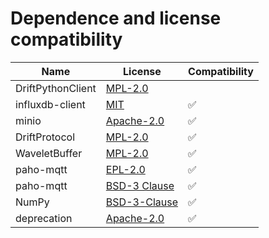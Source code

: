 # Dependence and license compatibility

| Name              | License                                                                             | Compatibility |
|-------------------|-------------------------------------------------------------------------------------|---------------|
| DriftPythonClient | [MPL-2.0](https://github.com/panda-official/DriftPythonClient/blob/develop/LICENSE) |               |
| influxdb-client   | [MIT](https://github.com/influxdata/influxdb-client-python/blob/master/LICENSE)     | &#9989;       |
| minio             | [Apache-2.0](https://github.com/minio/minio-py/blob/master/LICENSE)                 | &#9989;       |
| DriftProtocol     | [MPL-2.0](https://github.com/panda-official/DriftProtocol/blob/develop/LICENSE)     | &#9989;       |
| WaveletBuffer     | [MPL-2.0](https://github.com/panda-official/WaveletBuffer/blob/develop/LICENSE)     | &#9989;       |
| paho-mqtt         | [EPL-2.0](https://www.eclipse.org/legal/epl-2.0/)                                   | &#9989;       |
| paho-mqtt         | [BSD-3 Clause](https://www.eclipse.org/org/documents/edl-v10.php)                   | &#9989;       |
| NumPy             | [BSD-3-Clause](https://github.com/numpy/numpy/blob/main/LICENSE.txt)                | &#9989;       |
| deprecation       | [Apache-2.0](https://github.com/briancurtin/deprecation/blob/master/LICENSE)        | &#9989;       |


